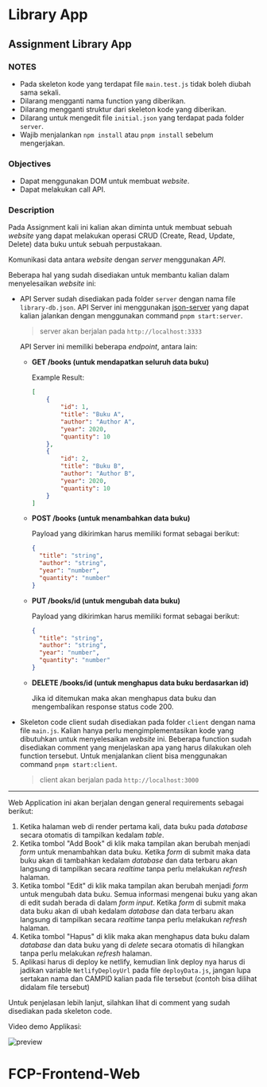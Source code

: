 # Library App

## Assignment Library App

### NOTES

- Pada skeleton kode yang terdapat file `main.test.js` tidak boleh diubah sama sekali.
- Dilarang mengganti nama function yang diberikan.
- Dilarang mengganti struktur dari skeleton kode yang diberikan.
- Dilarang untuk mengedit file `initial.json` yang terdapat pada folder `server`.
- Wajib menjalankan `npm install` atau `pnpm install` sebelum mengerjakan.

### Objectives

- Dapat menggunakan DOM untuk membuat _website_.
- Dapat melakukan call API.

### Description

Pada Assignment kali ini kalian akan diminta untuk membuat sebuah _website_ yang dapat melakukan operasi CRUD (Create, Read, Update, Delete) data buku untuk sebuah perpustakaan.

Komunikasi data antara _website_ dengan _server_ menggunakan _API_.

Beberapa hal yang sudah disediakan untuk membantu kalian dalam menyelesaikan _website_ ini:

- API Server sudah disediakan pada folder `server` dengan nama file `library-db.json`. API Server ini menggunakan [json-server](https://www.npmjs.com/package/json-server) yang dapat kalian jalankan
  dengan menggunakan command `pnpm start:server`.

  > server akan berjalan pada `http://localhost:3333`

  API Server ini memiliki beberapa _endpoint_, antara lain:

  - **GET /books (untuk mendapatkan seluruh data buku)**

    Example Result:

    ```JSON
    [
        {
            "id": 1,
            "title": "Buku A",
            "author": "Author A",
            "year": 2020,
            "quantity": 10
        },
        {
            "id": 2,
            "title": "Buku B",
            "author": "Author B",
            "year": 2020,
            "quantity": 10
        }
    ]
    ```

  - **POST /books (untuk menambahkan data buku)**

    Payload yang dikirimkan harus memiliki format sebagai berikut:

    ```json
    {
      "title": "string",
      "author": "string",
      "year": "number",
      "quantity": "number"
    }
    ```

  - **PUT /books/id (untuk mengubah data buku)**

    Payload yang dikirimkan harus memiliki format sebagai berikut:

    ```json
    {
      "title": "string",
      "author": "string",
      "year": "number",
      "quantity": "number"
    }
    ```

  - **DELETE /books/id (untuk menghapus data buku berdasarkan id)**

    Jika id ditemukan maka akan menghapus data buku dan mengembalikan response status code 200.

- Skeleton code client sudah disediakan pada folder `client` dengan nama file `main.js`. Kalian hanya perlu mengimplementasikan kode yang dibutuhkan untuk menyelesaikan _website_ ini. Beberapa
  function sudah disediakan comment yang menjelaskan apa yang harus dilakukan oleh function tersebut. Untuk menjalankan client bisa menggunakan command `pnpm start:client`.

  > client akan berjalan pada `http://localhost:3000`

---

Web Application ini akan berjalan dengan general requirements sebagai berikut:

1. Ketika halaman web di render pertama kali, data buku pada _database_ secara otomatis di tampilkan kedalam _table_.
2. Ketika tombol "Add Book" di klik maka tampilan akan berubah menjadi _form_ untuk menambahkan data buku. Ketika _form_ di submit maka data buku akan di tambahkan kedalam _database_ dan data terbaru
   akan langsung di tampilkan secara _realtime_ tanpa perlu melakukan _refresh_ halaman.
3. Ketika tombol "Edit" di klik maka tampilan akan berubah menjadi _form_ untuk mengubah data buku. Semua informasi mengenai buku yang akan di edit sudah berada di dalam _form input_. Ketika _form_ di
   submit maka data buku akan di ubah kedalam _database_ dan data terbaru akan langsung di tampilkan secara _realtime_ tanpa perlu melakukan _refresh_ halaman.
4. Ketika tombol "Hapus" di klik maka akan menghapus data buku dalam _database_ dan data buku yang di _delete_ secara otomatis di hilangkan tanpa perlu melakukan _refresh_ halaman.
5. Aplikasi harus di deploy ke netlify, kemudian link deploy nya harus di jadikan variable `NetlifyDeployUrl` pada file `deployData.js`, jangan lupa sertakan nama dan CAMPID kalian pada file tersebut
   (contoh bisa dilihat didalam file tersebut)

Untuk penjelasan lebih lanjut, silahkan lihat di comment yang sudah disediakan pada skeleton code.

Video demo Applikasi:

![preview](https://youtu.be/76wCavJdTRs)
# FCP-Frontend-Web
